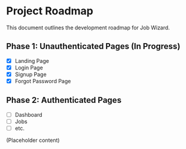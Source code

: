 # Project Roadmap

This document outlines the development roadmap for Job Wizard.

## Phase 1: Unauthenticated Pages (In Progress)
- [x] Landing Page
- [x] Login Page
- [x] Signup Page
- [x] Forgot Password Page

## Phase 2: Authenticated Pages
- [ ] Dashboard
- [ ] Jobs
- [ ] etc.

(Placeholder content)
